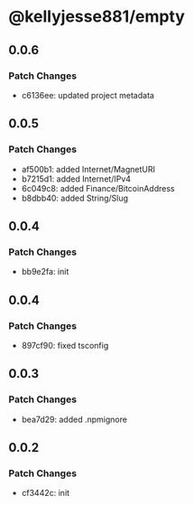 # @kellyjesse881/empty

## 0.0.6

### Patch Changes

- c6136ee: updated project metadata

## 0.0.5

### Patch Changes

- af500b1: added Internet/MagnetURI
- b7215d1: added Internet/IPv4
- 6c049c8: added Finance/BitcoinAddress
- b8dbb40: added String/Slug

## 0.0.4

### Patch Changes

- bb9e2fa: init

## 0.0.4

### Patch Changes

- 897cf90: fixed tsconfig

## 0.0.3

### Patch Changes

- bea7d29: added .npmignore

## 0.0.2

### Patch Changes

- cf3442c: init

